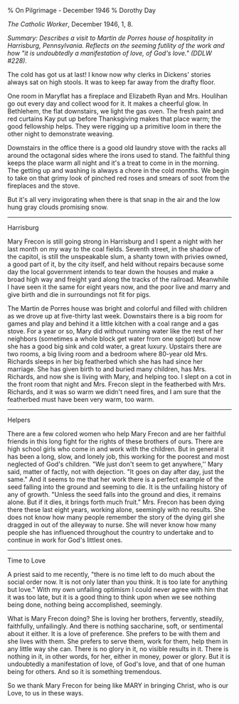% On Pilgrimage - December 1946
% Dorothy Day

*The Catholic Worker*, December 1946, 1, 8.

*Summary: Describes a visit to Martin de Porres house of hospitality in
Harrisburg, Pennsylvania. Reflects on the seeming futility of the work
and how "it is undoubtedly a manifestation of love, of God's love."
(DDLW \#228).*

The cold has got us at last! I know now why clerks in Dickens' stories
always sat on high stools. It was to keep far away from the drafty
floor.

One room in Maryflat has a fireplace and Elizabeth Ryan and Mrs.
Houlihan go out every day and collect wood for it. It makes a cheerful
glow. In Bethlehem, the flat downstairs, we light the gas oven. The
fresh paint and red curtains Kay put up before Thanksgiving makes that
place warm; the good fellowship helps. They were rigging up a primitive
loom in there the other night to demonstrate weaving.

Downstairs in the office there is a good old laundry stove with the
racks all around the octagonal sides where the irons used to stand. The
faithful thing keeps the place warm all night and it's a treat to come
in in the morning. The getting up and washing is always a chore in the
cold months. We begin to take on that grimy look of pinched red roses
and smears of soot from the fireplaces and the stove.

But it's all very invigorating when there is that snap in the air and
the low hung gray clouds promising snow.

****

Harrisburg

Mary Frecon is still going strong in Harrisburg and I spent a night with
her last month on my way to the coal fields. Seventh street, in the
shadow of the capitol, is still the unspeakable slum, a shanty town with
privies owned, a good part of it, by the city itself, and held without
repairs because some day the local government intends to tear down the
houses and make a broad high way and freight yard along the tracks of
the railroad. Meanwhile I have seen it the same for eight years now, and
the poor live and marry and give birth and die in surroundings not fit
for pigs.

The Martin de Porres house was bright and colorful and filled with
children as we drove up at five-thirty last week. Downstairs there is a
big room for games and play and behind it a little kitchen with a coal
range and a gas stove. For a year or so, Mary did without running water
like the rest of her neighbors (sometimes a whole block get water from
one spigot) but now she has a good big sink and cold water, a great
luxury. Upstairs there are two rooms, a big living room and a bedroom
where 80-year old Mrs. Richards sleeps in her big featherbed which she
has had since her marriage. She has given birth to and buried many
children, has Mrs. Richards, and now she is living with Mary, and
helping too. I slept on a cot in the front room that night and Mrs.
Frecon slept in the featherbed with Mrs. Richards, and it was so warm we
didn't need fires, and I am sure that the featherbed must have been very
warm, too warm.

****

Helpers

There are a few colored women who help Mary Frecon and are her faithful
friends in this long fight for the rights of these brothers of ours.
There are high school girls who come in and work with the children. But
in general it has been a long, slow, and lonely job, this working for
the poorest and most neglected of God's children. "We just don't seem to
get anywhere,'' Mary said, matter of factly, not with dejection. "It
goes on day after day, just the same." And it seems to me that her work
there is a perfect example of the seed falling into the ground and
seeming to die. It is the unfailing history of any of growth. "Unless
the seed falls into the ground and dies, it remains alone. But if it
dies, it brings forth much fruit." Mrs. Frecon has been dying there
these last eight years, working alone, seemingly with no results. She
does not know how many people remember the story of the dying girl she
dragged in out of the alleyway to nurse. She will never know how many
people she has influenced throughout the country to undertake and to
continue in work for God's littlest ones.

****

Time to Love

A priest said to me recently, "there is no time left to do much about
the social order now. It is not only later than you think. It is too
late for anything but love." With my own unfailing optimism I could
never agree with him that it was too late, but it is a good thing to
think upon when we see nothing being done, nothing being accomplished,
seemingly.

What is Mary Frecon doing? She is loving her brothers, fervently,
steadily, faithfully, unfailingly. And there is nothing saccharine,
soft, or sentimental about it either. It is a love of preference. She
prefers to be with them and she lives with them. She prefers to serve
them, work for them, help them in any little way she can. There is no
glory in it, no visible results in it. There is nothing in it, in other
words, for her, either in money, power or glory. But it is undoubtedly a
manifestation of love, of God's love, and that of one human being for
others. And so it is something tremendous.

So we thank Mary Frecon for being like MARY in bringing Christ, who is
our Love, to us in these ways.
